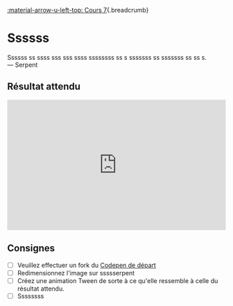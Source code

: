 [:material-arrow-u-left-top: Cours 7](../cours07.md){.breadcrumb}

# Ssssss

Ssssss ss ssss sss sss ssss ssssssss ss s sssssss ss sssssss ss ss s.<br>
— Serpent

## Résultat attendu

<iframe class="aspect-2-1" height="300" style="width: 100%;" scrolling="no" title="Phaser - Exercice - Tween (PUBLIC)" src="https://codepen.io/tim-momo/embed/XWvjNYe?default-tab=result&editable=true&theme-id=50173" frameborder="no" loading="lazy" allowtransparency="true" allowfullscreen="true">
  See the Pen <a href="https://codepen.io/tim-momo/pen/XWvjNYe">
  Phaser - Exercice - Tween (PUBLIC)</a> by TIM Montmorency (<a href="https://codepen.io/tim-momo">@tim-momo</a>)
  on <a href="https://codepen.io">CodePen</a>.
</iframe>

## Consignes

* [ ] Veuillez effectuer un fork du [Codepen de départ](https://codepen.io/tim-momo/pen/YzmGpJB)
* [ ] Redimensionnez l'image sur ssssserpent
* [ ] Créez une animation Tween de sorte à ce qu'elle ressemble à celle du résultat attendu.
* [ ] Ssssssss
